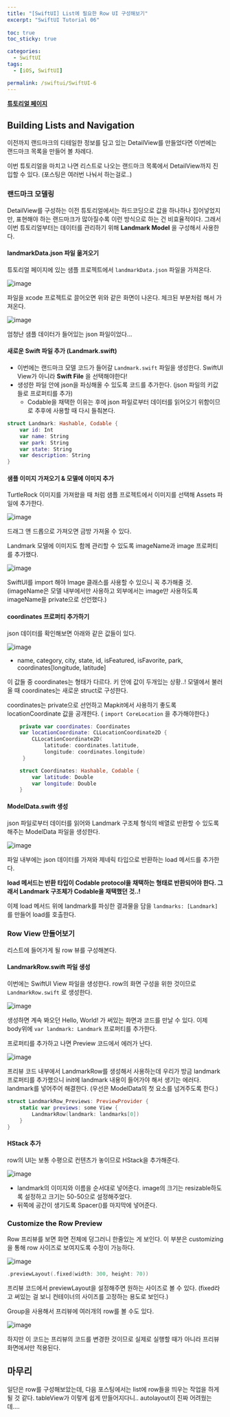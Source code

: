 ```yaml
---
title: "[SwiftUI] List에 필요한 Row UI 구성해보기"
excerpt: "SwiftUI Tutorial 06"
  
toc: true
toc_sticky: true

categories:
  - SwiftUI
tags:
  - [iOS, SwiftUI]

permalink: /swiftui/SwiftUI-6
---
```


**[튜토리얼 페이지](https://developer.apple.com/tutorials/swiftui/building-lists-and-navigation)**

## Building Lists and Navigation

이전까지 랜드마크의 디테일한 정보를 담고 있는 DetailView를 만들었다면 이번에는 랜드마크 목록을 만들어 볼 차례다.

이번 튜토리얼을 마치고 나면 리스트로 나오는 랜드마크 목록에서 DetailView까지 진입할 수 있다. (포스팅은 여러번 나눠서 하는걸로..)

### 랜드마크 모델링

DetailView를 구성하는 이전 튜토리얼에서는 하드코딩으로 값을 하나하나 집어넣었지만, 표현해야 하는 랜드마크가 많아질수록 이런 방식으로 하는 건 비효율적이다. 그래서 이번 튜토리얼부터는 데이터를 관리하기 위해 **Landmark Model** 을 구성해서 사용한다.

#### landmarkData.json 파일 옮겨오기
튜토리얼 페이지에 있는 샘플 프로젝트에서 `landmarkData.json` 파일을 가져온다.

![image](https://user-images.githubusercontent.com/22000470/180991153-3a85e580-7d26-47d9-a4a0-f25f0e4eed6d.png)

파일을 xcode 프로젝트로 끌어오면 위와 같은 화면이 나온다. 체크된 부분처럼 해서 가져온다.

![image](https://user-images.githubusercontent.com/22000470/180991373-4871bb41-6ff7-4bd1-ab01-e8aafb798abd.png)

엄청난 샘플 데이터가 들어있는 json 파일이었다...

#### 새로운 Swift 파일 추가 (Landmark.swift)

- 이번에는 랜드마크 모델 코드가 들어갈 `Landmark.swift` 파일을 생성한다. SwiftUI View가 아니라 **Swift File** 을 선택해야한다!
- 생성한 파일 안에 json을 파싱해올 수 있도록 코드를 추가한다. (json 파일의 키값들로 프로퍼티를 추가)
   - Codable을 채택한 이유는 후에 json 파일로부터 데이터를 읽어오기 위함이므로 추후에 사용할 때 다시 들춰본다.

```swift
struct Landmark: Hashable, Codable {
    var id: Int
    var name: String
    var park: String
    var state: String
    var description: String
}
```

#### 샘플 이미지 가져오기 & 모델에 이미지 추가

TurtleRock 이미지를 가져왔을 때 처럼 샘플 프로젝트에서 이미지를 선택해 Assets 파일에 추가한다.

![image](https://user-images.githubusercontent.com/22000470/180992292-fdd0b137-a79a-403b-8cfa-2b7556d664c4.png)

드래그 앤 드롭으로 가져오면 금방 가져올 수 있다.

Landmark 모델에 이미지도 함께 관리할 수 있도록 imageName과 image 프로퍼티를 추가했다.

![image](https://user-images.githubusercontent.com/22000470/180992690-f9cd5378-9566-4fb9-a714-224106820c39.png)

SwiftUI를 import 해야 Image 클래스를 사용할 수 있으니 꼭 추가해줄 것. (imageName은 모델 내부에서만 사용하고 외부에서는 image만 사용하도록 imageName을 private으로 선언했다.)

#### coordinates 프로퍼티 추가하기

json 데이터를 확인해보면 아래와 같은 값들이 있다.

![image](https://user-images.githubusercontent.com/22000470/180993266-226c51ff-6107-477b-a985-cfcb0d95b17f.png)

- name, category, city, state, id, isFeatured, isFavorite, park, coordinates[longitude, latitude]

이 값들 중 coordinates는 형태가 다르다. 키 안에 값이 두개있는 상황..! 모델에서 불러올 때 coordinates는 새로운 struct로 구성한다.

coordinates는 private으로 선언하고 Mapkit에서 사용하기 좋도록 locationCoordinate 값을 공개한다. ( `import CoreLocation` 을 추가해야한다.)

```swift
    private var coordinates: Coordinates
    var locationCoordinate: CLLocationCoordinate2D {
        CLLocationCoordinate2D(
            latitude: coordinates.latitude,
            longitude: coordinates.longitude)
     }

    struct Coordinates: Hashable, Codable {
        var latitude: Double
        var longitude: Double
    }
```

#### ModelData.swift 생성

json 파일로부터 데이터를 읽어와 Landmark 구조체 형식의 배열로 반환할 수 있도록 해주는 ModelData 파일을 생성한다.

![image](https://user-images.githubusercontent.com/22000470/180994239-8f5641ff-00e8-41c9-b584-6810ad23baf8.png)

파일 내부에는 json 데이터를 가져와 제네릭 타입으로 반환하는 load 메서드를 추가한다.

**load 메서드는 반환 타입이 Codable protocol을 채택하는 형태로 반환되어야 한다. 그래서 Landmark 구조체가 Codable을 채택했던 것..!**

이제 load 메서드 위에 landmark를 파싱한 결과물을 담을 `landmarks: [Landmark]` 를 만들어 load를 호출한다.

### Row View 만들어보기

리스트에 들어가게 될 row 뷰를 구성해본다.

#### LandmarkRow.swift 파일 생성

이번에는 SwiftUI View 파일을 생성한다. row의 화면 구성을 위한 것이므로 `LandmarkRow.swift` 로 생성한다.

![image](https://user-images.githubusercontent.com/22000470/180996592-46b550af-fa1c-403d-a7a9-82653f20de43.png)

생성하면 계속 봐오던 Hello, World! 가 써있는 화면과 코드를 만날 수 있다. 이제 body위에 `var landmark: Landmark` 프로퍼티를 추가한다.

프로퍼티를 추가하고 나면 Preview 코드에서 에러가 난다.

![image](https://user-images.githubusercontent.com/22000470/180996849-2b8d22fb-a636-4c2a-ae35-4b40b4ddc1dd.png)

프리뷰 코드 내부에서 LandmarkRow를 생성해서 사용하는데 우리가 방금 landmark 프로퍼티를 추가했으니 init에 landmark 내용이 들어가야 해서 생기는 에러다. landmark를 넣어주어 해결한다. (우선은 ModelData의 첫 요소를 넘겨주도록 한다.)

```swift
struct LandmarkRow_Previews: PreviewProvider {
    static var previews: some View {
        LandmarkRow(landmark: landmarks[0])
    }
}
```

#### HStack 추가

row의 UI는 보통 수평으로 컨텐츠가 놓이므로 HStack을 추가해준다.

![image](https://user-images.githubusercontent.com/22000470/180999388-47f2ed25-86a2-43f8-86da-07c9a57e9771.png)

- landmark의 이미지와 이름을 순서대로 넣어준다. image의 크기는 resizable하도록 설정하고 크기는 50-50으로 설정해주었다.
- 뒤쪽에 공간이 생기도록 Spacer()를 마지막에 넣어준다.

### Customize the Row Preview

Row 프리뷰를 보면 화면 전체에 덩그러니 한줄있는 게 보인다. 이 부분은 customizing을 통해 row 사이즈로 보여지도록 수정이 가능하다.

![image](https://user-images.githubusercontent.com/22000470/180999995-3cd1861a-9aa9-4aed-bb9c-c8ed7c4d1fe0.png)


```swift
.previewLayout(.fixed(width: 300, height: 70))
```

프리뷰 코드에서 previewLayout을 설정해주면 원하는 사이즈로 볼 수 있다. (fixed라고 써있는 걸 보니 컨테이너의 사이즈를 고정하는 용도로 보인다.)

Group을 사용해서 프리뷰에 여러개의 row를 볼 수도 있다.

![image](https://user-images.githubusercontent.com/22000470/181000287-1acdae61-7259-4195-8c44-add83d545937.png)

하지만 이 코드는 프리뷰의 코드를 변경한 것이므로 실제로 실행할 때가 아니라 프리뷰 화면에서만 적용된다.

## 마무리
일단은 row를 구성해보았는데, 다음 포스팅에서는 list에 row들을 띄우는 작업을 하게 될 것 같다. tableView가 이렇게 쉽게 만들어지다니.. autolayout이 진짜 어려웠는데....
